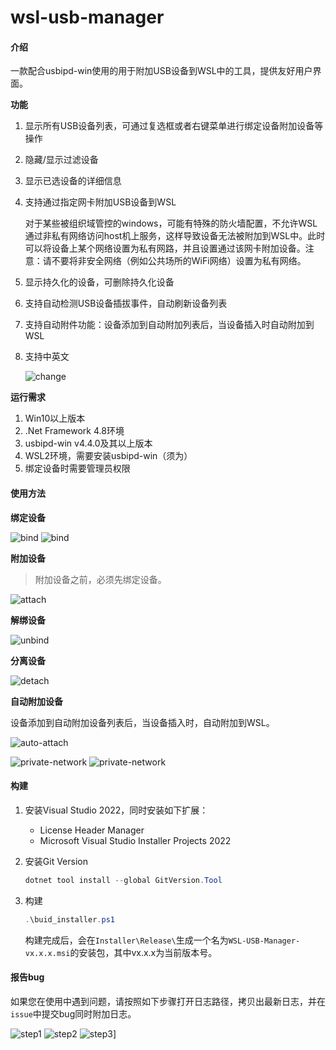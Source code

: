 # wsl-usb-manager

#### 介绍

一款配合usbipd-win使用的用于附加USB设备到WSL中的工具，提供友好用户界面。

**功能**

1. 显示所有USB设备列表，可通过复选框或者右键菜单进行绑定设备附加设备等操作
2. 隐藏/显示过滤设备
3. 显示已选设备的详细信息
4. 支持通过指定网卡附加USB设备到WSL

   对于某些被组织域管控的windows，可能有特殊的防火墙配置，不允许WSL通过非私有网络访问host机上服务，这样导致设备无法被附加到WSL中。此时可以将设备上某个网络设置为私有网路，并且设置通过该网卡附加设备。注意：请不要将非安全网络（例如公共场所的WiFi网络）设置为私有网络。

5. 显示持久化的设备，可删除持久化设备
6. 支持自动检测USB设备插拔事件，自动刷新设备列表
7. 支持自动附件功能：设备添加到自动附加列表后，当设备插入时自动附加到WSL
8. 支持中英文

    ![change](./screen/change-language.png)

**运行需求**

1. Win10以上版本
2. .Net Framework 4.8环境
3. usbipd-win v4.4.0及其以上版本
4. WSL2环境，需要安装usbipd-win（须为）
5. 绑定设备时需要管理员权限

#### 使用方法


**绑定设备**

![bind](./screen/bind-1-zh.png)
![bind](./screen/bind-2-zh.png)

**附加设备**

>附加设备之前，必须先绑定设备。

![attach](./screen/attach-zh.png)

**解绑设备**

![unbind](./screen/unbind-zh.png)

**分离设备**

![detach](./screen/detach-zh.png)

**自动附加设备**

设备添加到自动附加设备列表后，当设备插入时，自动附加到WSL。

![auto-attach](./screen/auto-attach-zh.png)



![private-network](./screen/workaround-fw-1-zh.png)
![private-network](./screen/workaround-fw-2-zh.png)


#### 构建

1.  安装Visual Studio 2022，同时安装如下扩展：

    - License Header Manager
    - Microsoft Visual Studio Installer Projects 2022

2.  安装Git Version

    ```powershell
    dotnet tool install --global GitVersion.Tool
    ```

3.  构建

    ```powershell
    .\buid_installer.ps1
    ```

    构建完成后，会在`Installer\Release\`生成一个名为`WSL-USB-Manager-vx.x.x.msi`的安装包，其中vx.x.x为当前版本号。


#### 报告bug

如果您在使用中遇到问题，请按照如下步骤打开日志路径，拷贝出最新日志，并在`issue`中提交bug同时附加日志。

![step1](./screen/get-log-step1-zh.png)
![step2](./screen/get-log-step2-zh.png)
![step3](./screen/get-log-step3-zh.png)]
